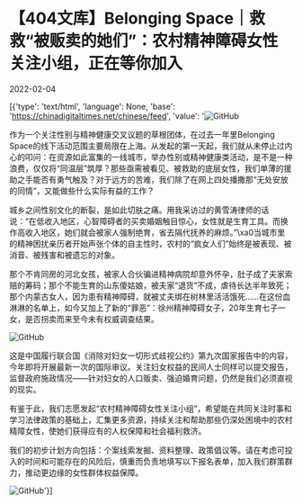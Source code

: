 # 【404文库】Belonging Space｜救救“被贩卖的她们”：农村精神障碍女性关注小组，正在等你加入

2022-02-04

[{'type': 'text/html', 'language': None, 'base': 'https://chinadigitaltimes.net/chinese/feed', 'value': '![GitHub](https://chinadigitaltimes.net/chinese/files/2022/02/maxresdefault.jpg)

作为一个关注性别与精神健康交叉议题的草根团体，在过去一年里Belonging Space的线下活动范围主要局限在上海。从发起的第一天起，我们就从未停止过内心的叩问：在资源如此富集的一线城市，举办性别或精神健康类活动，是不是一种浪费，仅仅将“同温层”筑厚？那些亟需被看见、被救助的底层女性，我们单薄的援助之手能否有勇气触及？对于远方的苦难，我们除了在网上四处播撒那“无处安放的同情”，又能做些什么实际有益的工作？

城乡之间性别文化的断裂，是如此切肤之痛。用我采访过的黄雪涛律师的话说：“在低收入地区，心智障碍者的买卖婚姻触目惊心，女性就是生育工具。而换作高收入地区，她们就会被家人强制绝育，省去隔代抚养的麻烦。”\xa0当城市里的精神困扰亲历者开始声张个体的自主性时，农村的“疯女人们”始终是被表现、被消音、被残害和被遗忘的对象。

那个不肯同房的河北女孩，被家人合伙骗进精神病院却意外怀孕，肚子成了夫家索赔的筹码；那个不能生育的山东傻姑娘，被夫家“退货”不成，虐待长达半年致死；那个内蒙古女人，因为患有精神障碍，就被丈夫绑在树林里活活饿死……在这份血淋淋的名单上，如今又加上了新的“罪恶”：徐州精神障碍女子，20年生育七子一女，是否拐卖而来至今未有权威调查结果。

![GitHub](https://chinadigitaltimes.net/chinese/files/2022/02/post-676461-61fc90d33ee1c.png)

这是中国履行联合国《消除对妇女一切形式歧视公约》第九次国家报告中的内容，今年即将开展最新一次的国际审议。关注妇女权益的民间人士同样可以提交报告，监督政府施政情况——针对妇女的人口贩卖、强迫婚育问题，仍然是我们必须直视的现实。

有鉴于此，我们志愿发起“农村精神障碍女性关注小组”，希望能在共同关注时事和学习法律政策的基础上，汇集更多资源，持续关注和帮助那些仍深处困境中的农村精障女性，使她们获得应有的人权保障和社会福利救济。

我们的初步计划方向包括：个案线索发掘、资料整理、政策倡议等。请在考虑可投入的时间和可能存在的风险后，慎重而负责地填写以下报名表单，加入我们群策群力，推动更边缘的女性群体权益保障。

![GitHub](https://chinadigitaltimes.net/chinese/files/2022/02/post-676461-61fc90d3448cf.png)'}]